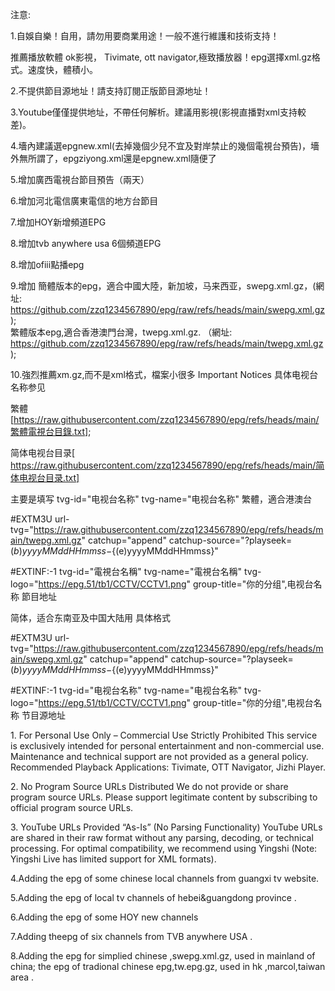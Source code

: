 注意:

1.自娛自樂！自用，請勿用要商業用途！一般不進行維護和技術支持！

推薦播放軟體 ok影視， Tivimate, ott navigator,極致播放器！epg選擇xml.gz格式。速度快，體積小。

2.不提供節目源地址！請支持訂閱正版節目源地址！

3.Youtube僅僅提供地址，不帶任何解析。建議用影視(影視直播對xml支持較差)。

4.墻內建議選epgnew.xml(去掉幾個少兒不宜及對岸禁止的幾個電視台預告)，墻外無所謂了，epgziyong.xml還是epgnew.xml隨便了

5.增加廣西電視台節目預告（兩天）

6.增加河北電信廣東電信的地方台節目

7.增加HOY新增頻道EPG

8.增加tvb anywhere usa 6個頻道EPG

8.增加ofiii點播epg

9.增加
簡體版本的epg，適合中國大陸，新加坡，马来西亚，swepg.xml.gz，(網址: https://github.com/zzq1234567890/epg/raw/refs/heads/main/swepg.xml.gz   );  
繁體版本epg,適合香港澳門台灣，twepg.xml.gz. （網址:
https://github.com/zzq1234567890/epg/raw/refs/heads/main/twepg.xml.gz );

10.強烈推薦xm.gz,而不是xml格式，檔案小很多
Important Notices
 具体电视台名称参见 
 
 繁體[https://raw.githubusercontent.com/zzq1234567890/epg/refs/heads/main/繁體電視台目錄.txt];

简体电视台目录[
https://raw.githubusercontent.com/zzq1234567890/epg/refs/heads/main/简体电视台目录.txt]

主要是填写 tvg-id="电视台名称" tvg-name="电视台名称"
 繁體，適合港澳台


#EXTM3U url-tvg="https://raw.githubusercontent.com/zzq1234567890/epg/refs/heads/main/twepg.xml.gz" catchup="append" catchup-source="?playseek=${(b)yyyyMMddHHmmss}-${(e)yyyyMMddHHmmss}"

#EXTINF:-1 tvg-id="電視台名稱" tvg-name="電視台名稱" tvg-logo="https://epg.51/tb1/CCTV/CCTV1.png" group-title="你的分组",电视台名称
節目地址


  简体，适合东南亚及中国大陆用
具体格式

#EXTM3U url-tvg="https://raw.githubusercontent.com/zzq1234567890/epg/refs/heads/main/swepg.xml.gz" catchup="append" catchup-source="?playseek=${(b)yyyyMMddHHmmss}-${(e)yyyyMMddHHmmss}"

#EXTINF:-1 tvg-id="电视台名称" tvg-name="电视台名称" tvg-logo="https://epg.51/tb1/CCTV/CCTV1.png" group-title="你的分组",电视台名称
节目源地址


1. For Personal Use Only – Commercial Use Strictly Prohibited
This service is exclusively intended for personal entertainment and non-commercial use. Maintenance and technical support are not provided as a general policy.
Recommended Playback Applications: Tivimate, OTT Navigator, Jizhi Player.
 
2. No Program Source URLs Distributed
We do not provide or share program source URLs. Please support legitimate content by subscribing to official program source URLs.
 
3. YouTube URLs Provided “As-Is” (No Parsing Functionality)
YouTube URLs are shared in their raw format without any parsing, decoding, or technical processing. For optimal compatibility, we recommend using Yingshi (Note: Yingshi Live has limited support for XML formats).

4.Adding the epg of some chinese local  channels from guangxi tv  website.
   
5.Adding the epg of local tv channels of hebei&guangdong province .

6.Adding the epg of some HOY new channels

7.Adding theepg of six channels from TVB anywhere USA .

8.Adding the epg for simplied chinese ,swepg.xml.gz, used in mainland of china;
the epg of  tradional chinese epg,tw.epg.gz, used in hk ,marcol,taiwan  area .
